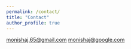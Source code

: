```yaml
---
permalink: /contact/
title: "Contact"
author_profile: true
---
```


monishaj.65@gmail.com
monishaj@google.com